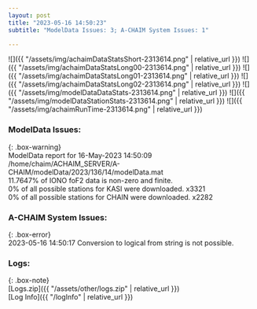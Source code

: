 ```yaml
---
layout: post
title: "2023-05-16 14:50:23"
subtitle: "ModelData Issues: 3; A-CHAIM System Issues: 1"

---
```


![]({{ "/assets/img/achaimDataStatsShort-2313614.png" | relative_url }})
![]({{ "/assets/img/achaimDataStatsLong00-2313614.png" | relative_url }})
![]({{ "/assets/img/achaimDataStatsLong01-2313614.png" | relative_url }})
![]({{ "/assets/img/achaimDataStatsLong02-2313614.png" | relative_url }})
![]({{ "/assets/img/modelDataDataStats-2313614.png" | relative_url }})
![]({{ "/assets/img/modelDataStationStats-2313614.png" | relative_url }})
![]({{ "/assets/img/achaimRunTime-2313614.png" | relative_url }})


### ModelData Issues:  
  
{: .box-warning}  
 ModelData report for 16-May-2023 14:50:09   
 /home/chaim/ACHAIM_SERVER/A-CHAIM/modelData/2023/136/14/modelData.mat   
 11.7647% of IONO foF2 data is non-zero and finite.   
 0% of all possible stations for KASI were downloaded. x3321   
 0% of all possible stations for CHAIN were downloaded. x2282   
  
### A-CHAIM System Issues:  
  
{: .box-error}  
2023-05-16 14:50:17 Conversion to logical from string is not possible.  

### Logs:  
  
{: .box-note}  
[Logs.zip]({{ "/assets/other/logs.zip" | relative_url }})  
[Log Info]({{ "/logInfo" | relative_url }})  
